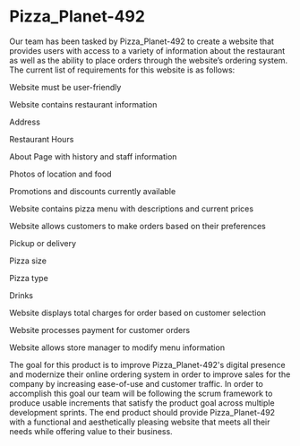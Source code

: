 # Pizza_Planet-492

Our team has been tasked by Pizza_Planet-492 to create a website that provides users with access to a variety of information about the restaurant as well as the ability to place orders through the website’s ordering system. The current list of requirements for this website is as follows:

Website must be user-friendly

Website contains restaurant information

Address

Restaurant Hours

About Page with history and staff information

Photos of location and food

Promotions and discounts currently available

Website contains pizza menu with descriptions and current prices

Website allows customers to make orders based on their preferences

Pickup or delivery

Pizza size

Pizza type

Drinks

Website displays total charges for order based on customer selection

Website processes payment for customer orders


Website allows store manager to modify menu information


The goal for this product is to improve Pizza_Planet-492's digital presence and modernize their online ordering system in order to improve sales for the company by increasing ease-of-use and customer traffic. In order to accomplish this goal our team will be following the scrum framework to produce usable increments that satisfy the product goal across multiple development sprints. The end product should provide Pizza_Planet-492 with a functional and aesthetically pleasing website that meets all their needs while offering value to their business.
